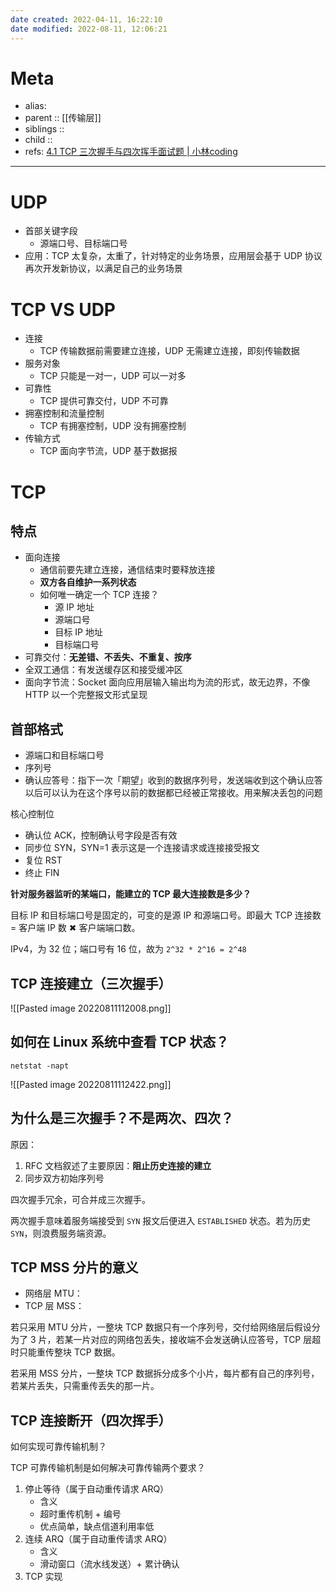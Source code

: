 ```yaml
---
date created: 2022-04-11, 16:22:10
date modified: 2022-08-11, 12:06:21
---
```


# Meta

- alias:
- parent :: [[传输层]]
- siblings ::
- child ::
- refs: [4.1 TCP 三次握手与四次挥手面试题 | 小林coding](https://xiaolincoding.com/network/3_tcp/tcp_interview.html#tcp-%E5%9F%BA%E6%9C%AC%E8%AE%A4%E8%AF%86)

---

# UDP

- 首部关键字段
    - 源端口号、目标端口号
- 应用：TCP 太复杂，太重了，针对特定的业务场景，应用层会基于 UDP 协议再次开发新协议，以满足自己的业务场景

# TCP VS UDP

- 连接
    - TCP 传输数据前需要建立连接，UDP 无需建立连接，即刻传输数据
- 服务对象
    - TCP 只能是一对一，UDP 可以一对多
- 可靠性
    - TCP 提供可靠交付，UDP 不可靠
- 拥塞控制和流量控制
    - TCP 有拥塞控制，UDP 没有拥塞控制
- 传输方式
    - TCP 面向字节流，UDP 基于数据报

# TCP

## 特点

- 面向连接
    - 通信前要先建立连接，通信结束时要释放连接
    - **双方各自维护一系列状态**
    - 如何唯一确定一个 TCP 连接？
        - 源 IP 地址
        - 源端口号
        - 目标 IP 地址
        - 目标端口号
- 可靠交付：**无差错、不丢失、不重复、按序**
- 全双工通信：有发送缓存区和接受缓冲区
- 面向字节流：Socket 面向应用层输入输出均为流的形式，故无边界，不像 HTTP 以一个完整报文形式呈现

## 首部格式

- 源端口和目标端口号
- 序列号
- 确认应答号：指下一次「期望」收到的数据序列号，发送端收到这个确认应答以后可以认为在这个序号以前的数据都已经被正常接收。用来解决丢包的问题

核心控制位

- 确认位 ACK，控制确认号字段是否有效
- 同步位 SYN，SYN=1 表示这是一个连接请求或连接接受报文
- 复位 RST
- 终止 FIN

**针对服务器监听的某端口，能建立的 TCP 最大连接数是多少？**

目标 IP 和目标端口号是固定的，可变的是源 IP 和源端口号。即最大 TCP 连接数 = 客户端 IP 数 ✖ 客户端端口数。

IPv4，为 32 位；端口号有 16 位，故为 `2^32 * 2^16 = 2^48`

## TCP 连接建立（三次握手）

![[Pasted image 20220811112008.png]]

## 如何在 Linux 系统中查看 TCP 状态？

`netstat -napt`

![[Pasted image 20220811112422.png]]

## 为什么是三次握手？不是两次、四次？

原因：

1. RFC 文档叙述了主要原因：**阻止历史连接的建立**
2. 同步双方初始序列号

四次握手冗余，可合并成三次握手。

两次握手意味着服务端接受到 `SYN` 报文后便进入 `ESTABLISHED` 状态。若为历史 `SYN`，则浪费服务端资源。

## TCP MSS 分片的意义

- 网络层 MTU：
- TCP 层 MSS：

若只采用 MTU 分片，一整块 TCP 数据只有一个序列号，交付给网络层后假设分为了 3 片，若某一片对应的网络包丢失，接收端不会发送确认应答号，TCP 层超时只能重传整块 TCP 数据。

若采用 MSS 分片，一整块 TCP 数据拆分成多个小片，每片都有自己的序列号，若某片丢失，只需重传丢失的那一片。

## TCP 连接断开（四次挥手）

如何实现可靠传输机制？

TCP 可靠传输机制是如何解决可靠传输两个要求？

1. 停止等待（属于自动重传请求 ARQ）
	- 含义
	- 超时重传机制 + 编号
	- 优点简单，缺点信道利用率低
2. 连续 ARQ（属于自动重传请求 ARQ）
	- 含义
	- 滑动窗口（流水线发送）+ 累计确认
3. TCP 实现
